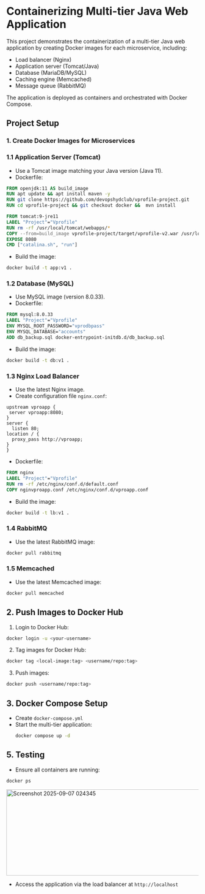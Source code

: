 # Containerizing Multi-tier Java Web Application
This project demonstrates the containerization of a multi-tier Java web application by creating Docker images for each microservice, including:
- Load balancer (Nginx)  
- Application server (Tomcat/Java)  
- Database (MariaDB/MySQL)  
- Caching engine (Memcached)  
- Message queue (RabbitMQ)  

The application is deployed as containers and orchestrated with Docker Compose.

## Project Setup
### 1. Create Docker Images for Microservices
### 1.1 Application Server (Tomcat)
- Use a Tomcat image matching your Java version (Java 11).  
- Dockerfile:
```dockerfile
FROM openjdk:11 AS build_image
RUN apt update && apt install maven -y
RUN git clone https://github.com/devopshydclub/vprofile-project.git
RUN cd vprofile-project && git checkout docker &&  mvn install 

FROM tomcat:9-jre11
LABEL "Project"="Vprofile"
RUN rm -rf /usr/local/tomcat/webapps/*
COPY --from=build_image vprofile-project/target/vprofile-v2.war /usr/local/tomcat/webapps/ROOT.war
EXPOSE 8080
CMD ["catalina.sh", "run"]
```
- Build the image:
```bash
docker build -t app:v1 .
```

### 1.2 Database (MySQL)
- Use MySQL image (version 8.0.33).  
- Dockerfile:
```dockerfile
FROM mysql:8.0.33
LABEL "Project"="Vprofile"
ENV MYSQL_ROOT_PASSWORD="vprodbpass"
ENV MYSQL_DATABASE="accounts"
ADD db_backup.sql docker-entrypoint-initdb.d/db_backup.sql
```

- Build the image:
```bash
docker build -t db:v1 .
```

### 1.3 Nginx Load Balancer
- Use the latest Nginx image.  
- Create configuration file `nginx.conf`:
```nginx
upstream vproapp {
 server vproapp:8080;
}
server {
  listen 80;
location / {
  proxy_pass http://vproapp;
}
}
```
- Dockerfile:
```dockerfile
FROM nginx
LABEL "Project"="Vprofile"
RUN rm -rf /etc/nginx/conf.d/default.conf
COPY nginvproapp.conf /etc/nginx/conf.d/vproapp.conf
```
- Build the image:
```bash
docker build -t lb:v1 .
```

### 1.4 RabbitMQ
- Use the latest RabbitMQ image:
```bash
docker pull rabbitmq
```

### 1.5 Memcached
- Use the latest Memcached image:
```bash
docker pull memcached
```

## 2. Push Images to Docker Hub
  1. Login to Docker Hub:
  ```bash
  docker login -u <your-username>
  ```
  2. Tag images for Docker Hub:
  ```bash
  docker tag <local-image:tag> <username/repo:tag>
  ```
  3. Push images:
  ```bash
  docker push <username/repo:tag>
  ```

## 3. Docker Compose Setup
  - Create `docker-compose.yml`
  - Start the multi-tier application:
    ```bash
    docker compose up -d
    ```

## 5. Testing
  - Ensure all containers are running:
  ```bash
  docker ps
  ```
  <img width="3359" height="225" alt="Screenshot 2025-09-07 024345" src="https://github.com/user-attachments/assets/d958e380-cb73-47f4-8ffc-b23929d53a8a" />

  - Access the application via the load balancer at `http://localhost`


